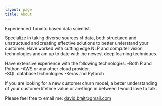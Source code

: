 ```yaml
---
layout: page
title: About
---
```


Experienced Toronto based data scientist. 

Specialize in taking diverse sources of data, both structured and unstructued and creating effective solutions to better understand your customer.  Have worked with cutting edge NLP and computer vision technologies and am up to date with the newest deep learning techniques.  

Have extensive experience with the following technologies: 
  -Both R and Python
   -AWS or any other cloud provider.  
   -SQL database technologies
   -Keras and Pytorch

If you are looking for a new customer churn model, a better understanding of your customer lifetime value or anythign in between I would love to talk.

Please feel free to email me: david.brait@gmail.com 

